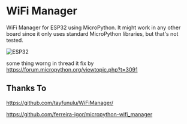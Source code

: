# WiFi Manager

WiFi Manager for ESP32 using MicroPython. It might work in any other board since it only uses standard MicroPython libraries, but that's not tested.

![ESP32](https://img.shields.io/badge/ESP-32-000000.svg?longCache=true&style=flat&colorA=CC101F)


some thing worng in thread
it fix by https://forum.micropython.org/viewtopic.php?t=3091


## Thanks To

https://github.com/tayfunulu/WiFiManager/

https://github.com/ferreira-igor/micropython-wifi_manager
